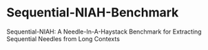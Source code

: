 # Sequential-NIAH-Benchmark
Sequential-NIAH: A Needle-In-A-Haystack Benchmark for Extracting Sequential Needles from Long Contexts
